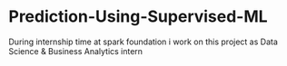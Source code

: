# Prediction-Using-Supervised-ML
During internship time at spark foundation i work on this project as Data Science &amp; Business Analytics intern
